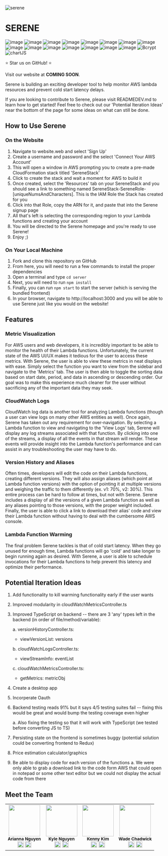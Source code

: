 ![serene](https://github.com/oslabs-beta/Serene/assets/112911565/95f391d2-3d11-419e-9b61-385d743fa57e)

# SERENE

![image](https://github.com/kenniford/kenniford/assets/112911565/f5bf3a2c-f5a4-4360-84af-d1c3f5b59c8c)
![image](https://github.com/kenniford/kenniford/assets/112911565/a3ab678f-8ecc-460a-800a-933654c18518)
![image](https://github.com/kenniford/kenniford/assets/112911565/d06bebbb-fc67-446c-9679-4d8d2c90c225)
![image](https://github.com/kenniford/kenniford/assets/112911565/e66a8697-f64c-41a2-b9eb-8f6a4c10d2eb)
![image](https://github.com/kenniford/kenniford/assets/112911565/dfd73ccd-ad7f-4e64-8c84-ab7dbfe5186b)
![image](https://github.com/kenniford/kenniford/assets/112911565/872b446f-d32a-4d8d-90f7-4b9baa3612e5)
![image](https://github.com/kenniford/kenniford/assets/112911565/bb566f14-f92e-4fec-b2b8-b322a42c40a8)
![image](https://github.com/kenniford/kenniford/assets/112911565/dc1a4122-08d2-49f0-ab52-9d2bf068cf01)
![image](https://github.com/kenniford/kenniford/assets/112911565/c9f534ca-9f6c-4021-94a2-74bc8eaf065b)
![image](https://github.com/kenniford/kenniford/assets/112911565/1a37a7f1-1ce7-41f0-9e54-26b157d70661)
![image](https://github.com/kenniford/kenniford/assets/112911565/2cf1a2f1-ac00-492c-8ccb-733e9e6e2ed6)
![image](https://github.com/kenniford/kenniford/assets/112911565/fff446e4-8b75-4c8f-98a1-24b1a3ae33c4)
![image](https://github.com/kenniford/kenniford/assets/112911565/e6eec745-adb1-4d24-a19e-8766b0644d6b)
![image](https://github.com/kenniford/kenniford/assets/112911565/9e360dcd-27c0-4683-ab76-d67d882d3abc)
![image](https://img.shields.io/badge/Tailwind-%231DA1F2.svg?style=for-the-badge&logo=tailwind-css&logoColor=white)
![Bcrypt](https://img.shields.io/badge/BCRYPT-grey?style=for-the-badge&logo=letsencrypt)
![chartJS](https://img.shields.io/badge/Chart.js-FF6384?style=for-the-badge&logo=chartdotjs&logoColor=white)

⭐️ Star us on GitHub! ⭐️

Visit our website at **COMING SOON**.

Serene is building an exciting developer tool to help monitor AWS lambda resources and prevent cold start latency delays. 

If you are looking to contribute to Serene, please visit READMEDEV.md to learn how to get started! Feel free to check out our 'Potential Iteration Ideas' near the bottom of the page for some ideas on what can still be done.

## How to Use Serene

### On the Website
1. Navigate to <link>website.web</link> and select 'Sign Up'
2. Create a username and password and the select 'Connect Your AWS Account'
3. This will open a window in AWS prompting you to create a pre-made CloudFormation stack titled 'SereneStack'
4. Click to create the stack and wait a moment for AWS to build it
5. Once created, select the 'Resources' tab on your SereneStack and you should see a link to something named SereneStack-SereneRole-[uniqueNumsAndCharacters]. This is the IAM Role the Stack has created for you
6. Click into that Role, copy the ARN for it, and paste that into the Serene signup page
7. All that's left is selecting the corresponding region to your Lambda functions and creating your account
8. You will be directed to the Serene homepage and you're ready to use Serene!
9. Enjoy ;)

### On Your Local Machine
1. Fork and clone this repository on GitHub
2. From here, you will need to run a few commands to install the proper dependencies
3. Open a terminal and type <code>cd server</code>
4. Next, you will need to run <code>npm install</code>
5. Finally, you can run <code>npm start</code> to start the server (which is serving the bundled frontend)
6. In your browser, navigate to <link>http://localhost:3000</link> and you will be able to use Serene just like you would on the website!

## Features

### Metric Visualization
For AWS users and web developers, it is incredibly important to be able to monitor the health of their Lambda functions. Unfortunately, the current state of the AWS UI/UX makes it tedious for the user to access these metrics. With Serene, the user is able to view these metrics in neat displays with ease. Simply select the function you want to view from the sidebar and navigate to the 'Metrics' tab. The user is then able to toggle the sorting data based on start date, period, and data in ascending or descending order. Our goal was to make this experience much cleaner for the user without sacrificing any of the important data they may seek.

### CloudWatch Logs
CloudWatch log data is another tool for analyzing Lambda functions (though a user can view logs on many other AWS entities as well). Once again, Serene has taken out any requirement for over-navigation. By selecting a Lambda function to view and navigating to the 'View Logs' tab, Serene will display any log streams associated with that function. By clicking into one of the streams, a display of all the events in that stream will render. These events will provide insight into the Lambda function's performance and can assist in any troubleshooting the user may have to do.

### Version History and Aliases
Often times, developers will edit the code on their Lambda functions, creating different versions. They will also assign aliases (which point at Lambda function versions) with the option of pointing it at multiple versions and weighing the traffic to them differently (ex. v1: 70%, v2: 30%). This entire process can be hard to follow at times, but not with Serene. Serene includes a display of all the versions of a given Lambda function as well as any aliases pointing to those versions, with the proper weight included. Finally, the user is able to click a link to download their alias' code and view their Lambda function without having to deal with the cumbersome AWS console.

### Lambda Function Warming
The final problem Serene tackles is that of cold start latency. When they go unused for enough time, Lambda functions will go 'cold' and take longer to begin running again as desired. With Serene, a user is able to schedule invocations for their Lambda functions to help prevent this latency and optimize their performance.


## Potential Iteration Ideas
1. Add functionality to kill warming functionality early if the user wants
2. Improved modularity in cloudWatchMetricsController.ts
3. Improved TypeScript on backend -- there are 3 'any' types left in the backend (in order of file/method/variable):

   a. versionHistoryController.ts:

   	- viewVersionList: versions

   b. cloudWatchLogsController.ts:

   	- viewStreamInfo: eventList

   c. cloudWatchMetricsController.ts:

      - getMetrics: metricObj
5. Create a desktop app
6. Incorperate Oauth
7. Backend testing reads 91% but it says 4/5 testing suites fail -- fixing this would be great and would bump the testing coverage even higher
   
    a. Also fixing the testing so that it will work with TypeScript (we tested before converting JS to TS)
9. Persisting state on the frontend is sometimes buggy (potential solution could be converting frontend to Redux)
10. Price estimation calculator/graphics
11. Be able to display code for each version of the functions
    a. We were only able to grab a download link to the code form AWS that could open in notepad or some other text editor but we could         not display the actual code from there

## Meet the Team
<table align="center">
  <tr>
    <td align="center">
      <img src="https://avatars.githubusercontent.com/u/135382120?v=4" width="100"/>
      <br />
      <sub><b>Arianna Nguyen</b></sub>
      <br />
      <a href="https://www.linkedin.com/in/ariannanguyen/" target="_blank"><img src="https://cdn-icons-png.flaticon.com/256/174/174857.png" width="20"/></a>
      <a href="https://github.com/dahliarianna" target="_blank"><img src="https://github.githubassets.com/images/modules/logos_page/GitHub-Mark.png" width="20"/></a>
    </td>
    <td align="center">
      <img src="https://avatars.githubusercontent.com/u/110702444?v=4" width="100"/>
      <br />
      <sub><b>Kyle Nguyen</b></sub>
      <br />
      <a href="https://www.linkedin.com/in/kylehng/" target="_blank"><img src="https://cdn-icons-png.flaticon.com/256/174/174857.png" width="20"/></a>
      <a href="https://github.com/khnguyen07" target="_blank"><img src="https://github.githubassets.com/images/modules/logos_page/GitHub-Mark.png" width="20"/></a>
    </td>
    <td align="center">
      <img src="https://avatars.githubusercontent.com/u/112911565?v=4" width="100"/>
      <br />
      <sub><b>Kenny Kim</b></sub>
      <br />
      <a href="https://www.linkedin.com/in/kenniford/" target="_blank"><img src="https://cdn-icons-png.flaticon.com/256/174/174857.png" width="20"/></a>
      <a href="https://github.com/kenniford" target="_blank"><img src="https://github.githubassets.com/images/modules/logos_page/GitHub-Mark.png" width="20"/></a>
    </td>
    <td align="center">
      <img src="https://avatars.githubusercontent.com/u/125922315?v=4" width="100"/>
      <br />
      <sub><b>Wade Chadwick</b></sub>
      <br />
      <a href="https://www.linkedin.com/in/wade-chadwick/" target="_blank"><img src="https://cdn-icons-png.flaticon.com/256/174/174857.png" width="20"/></a>
      <a href="https://github.com/WadeChadwick" target="_blank"><img src="https://github.githubassets.com/images/modules/logos_page/GitHub-Mark.png" width="20"/></a>
    </td>
  </tr>
</table>
